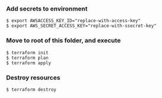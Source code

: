 ### Add secrets to environment
```
$ export AWSACCESS_KEY_ID="replace-with-access-key"  
$ export AWS_SECRET_ACCESS_KEY="replace-with-ssecret-key"
```

### Move to root of this folder, and execute
```
$ terraform init
$ terraform plan
$ terraform apply
```
### Destroy resources
```
$ terraform destroy 
``` 
